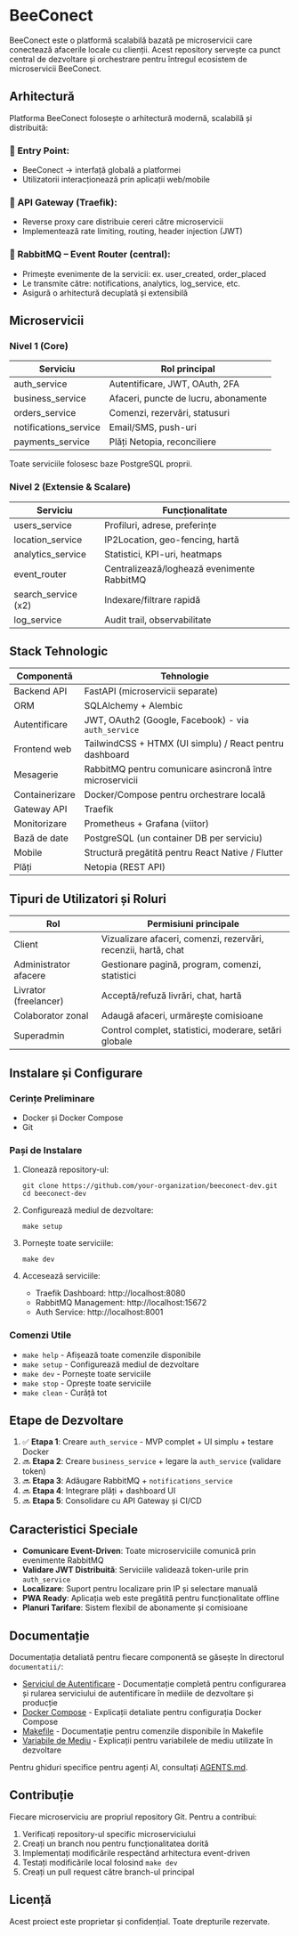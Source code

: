 # BeeConect

BeeConect este o platformă scalabilă bazată pe microservicii care conectează afacerile locale cu clienții. Acest repository servește ca punct central de dezvoltare și orchestrare pentru întregul ecosistem de microservicii BeeConect.

## Arhitectură

Platforma BeeConect folosește o arhitectură modernă, scalabilă și distribuită:

### 🔹 Entry Point:
- BeeConect → interfață globală a platformei
- Utilizatorii interacționează prin aplicații web/mobile

### 🔹 API Gateway (Traefik):
- Reverse proxy care distribuie cereri către microservicii
- Implementează rate limiting, routing, header injection (JWT)

### 🔹 RabbitMQ – Event Router (central):
- Primește evenimente de la servicii: ex. user_created, order_placed
- Le transmite către: notifications, analytics, log_service, etc.
- Asigură o arhitectură decuplată și extensibilă

## Microservicii

### Nivel 1 (Core)

| Serviciu | Rol principal |
|----------|---------------|
| auth_service | Autentificare, JWT, OAuth, 2FA |
| business_service | Afaceri, puncte de lucru, abonamente |
| orders_service | Comenzi, rezervări, statusuri |
| notifications_service | Email/SMS, push-uri |
| payments_service | Plăți Netopia, reconciliere |

Toate serviciile folosesc baze PostgreSQL proprii.

### Nivel 2 (Extensie & Scalare)

| Serviciu | Funcționalitate |
|----------|-----------------|
| users_service | Profiluri, adrese, preferințe |
| location_service | IP2Location, geo-fencing, hartă |
| analytics_service | Statistici, KPI-uri, heatmaps |
| event_router | Centralizează/loghează evenimente RabbitMQ |
| search_service (x2) | Indexare/filtrare rapidă |
| log_service | Audit trail, observabilitate |

## Stack Tehnologic

| Componentă | Tehnologie |
|------------|------------|
| Backend API | FastAPI (microservicii separate) |
| ORM | SQLAlchemy + Alembic |
| Autentificare | JWT, OAuth2 (Google, Facebook) - via `auth_service` |
| Frontend web | TailwindCSS + HTMX (UI simplu) / React pentru dashboard |
| Mesagerie | RabbitMQ pentru comunicare asincronă între microservicii |
| Containerizare | Docker/Compose pentru orchestrare locală |
| Gateway API | Traefik |
| Monitorizare | Prometheus + Grafana (viitor) |
| Bază de date | PostgreSQL (un container DB per serviciu) |
| Mobile | Structură pregătită pentru React Native / Flutter |
| Plăți | Netopia (REST API) |

## Tipuri de Utilizatori și Roluri

| Rol | Permisiuni principale |
|-----|----------------------|
| Client | Vizualizare afaceri, comenzi, rezervări, recenzii, hartă, chat |
| Administrator afacere | Gestionare pagină, program, comenzi, statistici |
| Livrator (freelancer) | Acceptă/refuză livrări, chat, hartă |
| Colaborator zonal | Adaugă afaceri, urmărește comisioane |
| Superadmin | Control complet, statistici, moderare, setări globale |

## Instalare și Configurare

### Cerințe Preliminare
- Docker și Docker Compose
- Git

### Pași de Instalare

1. Clonează repository-ul:
   ```
   git clone https://github.com/your-organization/beeconect-dev.git
   cd beeconect-dev
   ```

2. Configurează mediul de dezvoltare:
   ```
   make setup
   ```

3. Pornește toate serviciile:
   ```
   make dev
   ```

4. Accesează serviciile:
   - Traefik Dashboard: http://localhost:8080
   - RabbitMQ Management: http://localhost:15672
   - Auth Service: http://localhost:8001

### Comenzi Utile

- `make help` - Afișează toate comenzile disponibile
- `make setup` - Configurează mediul de dezvoltare
- `make dev` - Pornește toate serviciile
- `make stop` - Oprește toate serviciile
- `make clean` - Curăță tot

## Etape de Dezvoltare

1. ✅ **Etapa 1**: Creare `auth_service` - MVP complet + UI simplu + testare Docker
2. 🔜 **Etapa 2**: Creare `business_service` + legare la `auth_service` (validare token)
3. 🔜 **Etapa 3**: Adăugare RabbitMQ + `notifications_service`
4. 🔜 **Etapa 4**: Integrare plăți + dashboard UI
5. 🔜 **Etapa 5**: Consolidare cu API Gateway și CI/CD

## Caracteristici Speciale

- **Comunicare Event-Driven**: Toate microserviciile comunică prin evenimente RabbitMQ
- **Validare JWT Distribuită**: Serviciile validează token-urile prin `auth_service`
- **Localizare**: Suport pentru localizare prin IP și selectare manuală
- **PWA Ready**: Aplicația web este pregătită pentru funcționalitate offline
- **Planuri Tarifare**: Sistem flexibil de abonamente și comisioane

## Documentație

Documentația detaliată pentru fiecare componentă se găsește în directorul `documentatii/`:

- [Serviciul de Autentificare](documentatii/auth_service.md) - Documentație completă pentru configurarea și rularea serviciului de autentificare în mediile de dezvoltare și producție
- [Docker Compose](documentatii/docker-compose.yml.md) - Explicații detaliate pentru configurația Docker Compose
- [Makefile](documentatii/Makefile.md) - Documentație pentru comenzile disponibile în Makefile
- [Variabile de Mediu](documentatii/.env.development.md) - Explicații pentru variabilele de mediu utilizate în dezvoltare

Pentru ghiduri specifice pentru agenți AI, consultați [AGENTS.md](AGENTS.md).

## Contribuție

Fiecare microserviciu are propriul repository Git. Pentru a contribui:

1. Verificați repository-ul specific microserviciului
2. Creați un branch nou pentru funcționalitatea dorită
3. Implementați modificările respectând arhitectura event-driven
4. Testați modificările local folosind `make dev`
5. Creați un pull request către branch-ul principal

## Licență

Acest proiect este proprietar și confidențial. Toate drepturile rezervate.